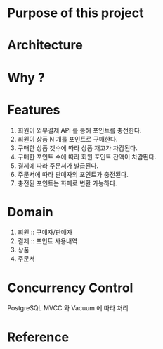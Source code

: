 # Purpose of this project
# Architecture
# Why ?
# Features
1. 회원이 외부결제 API 를 통해 포인트를 충전한다.
2. 회원이 상품 N 개를 포인트로 구매한다.
3. 구매한 상품 갯수에 따라 상품 재고가 차감된다.
4. 구매한 포인트 수에 따라 회원 포인트 잔액이 차감뙨다.
5. 결제에 따라 주문서가 발급된다.
6. 주문서에 따라 판매자의 포인트가 충전된다.
7. 충전된 포인트는 화폐로 변환 가능하다. 
# Domain
1. 회원 :: 구매자/판매자
2. 결제 :: 포인트 사용내역
3. 상품
4. 주문서
# Concurrency Control
PostgreSQL MVCC 와 Vacuum 에 따라 처리
# Reference